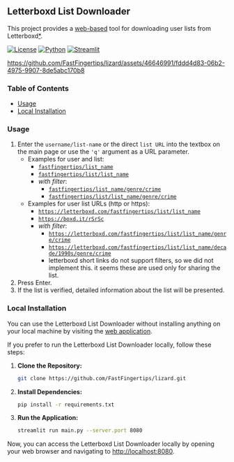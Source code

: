 ## Letterboxd List Downloader

This project provides a [web-based](https://lizard.streamlit.app/) tool for downloading user lists from Letterboxd[*](https://letterboxd.com/about).

[![License](https://img.shields.io/badge/License-MIT-blue.svg)](https://opensource.org/licenses/MIT) [![Python](https://img.shields.io/badge/Python-3.9.22-blue)](https://www.python.org) [![Streamlit](https://img.shields.io/badge/Streamlit-1.30.0-green)](https://streamlit.io)

https://github.com/FastFingertips/lizard/assets/46646991/fddd4d83-06b2-4975-9907-8de5abc170b8

### Table of Contents

- [Usage](#usage)
- [Local Installation](#local-installation)

### Usage

1. Enter the `username/list-name` or the direct `list URL` into the textbox on the main page or use the `'q'` argument as a URL parameter.
   - Examples for user and list:
     - [`fastfingertips/list_name`](https://lizard.streamlit.app/?q=fastfingertips/list_name)
     - [`fastfingertips/list/list_name`](https://lizard.streamlit.app/?q=fastfingertips/list/list_name)
     - _with filter_:
       - [`fastfingertips/list_name/genre/crime`](https://lizard.streamlit.app/?q=fastfingertips/list_name/genre/crime)
       - [`fastfingertips/list/list_name/genre/crime`](https://lizard.streamlit.app/?q=fastfingertips/list/list_name/genre/crime)
   - Examples for user list URLs (http or https):
     - [`https://letterboxd.com/fastfingertips/list/list_name`](https://lizard.streamlit.app/?q=https://letterboxd.com/fastfingertips/list/list_name)
     - [`https://boxd.it/rSrSc`](https://lizard.streamlit.app/?q=https://boxd.it/rSrSc)
     - _with filter_:
       - [`https://letterboxd.com/fastfingertips/list/list_name/genre/crime`](https://lizard.streamlit.app/?q=https://letterboxd.com/fastfingertips/list/list_name/genre/crime)
       - [`https://letterboxd.com/fastfingertips/list/list_name/decade/1990s/genre/crime`](https://lizard.streamlit.app/?q=https://letterboxd.com/fastfingertips/list/list_name/decade/1990s/genre/crime)
       - letterboxd short links do not support filters, so we did not implement this. it seems these are used only for sharing the list.
0. Press Enter.
0. If the list is verified, detailed information about the list will be presented.

### Local Installation
You can use the Letterboxd List Downloader without installing anything on your local machine by visiting the [web application](https://lizard.streamlit.app/).

If you prefer to run the Letterboxd List Downloader locally, follow these steps:

1. **Clone the Repository:**
    ```bash
    git clone https://github.com/FastFingertips/lizard.git
    ```

2. **Install Dependencies:**
    ```bash
    pip install -r requirements.txt
    ```

3. **Run the Application:**
    ```bash
    streamlit run main.py --server.port 8080
    ```

Now, you can access the Letterboxd List Downloader locally by opening your web browser and navigating to [http://localhost:8080](http://localhost:8080).
